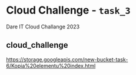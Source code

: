 # Cloud Challenge - `task_3`

Dare IT Cloud Challange 2023

## cloud_challenge
https://storage.googleapis.com/new-bucket-task-6/Kopia%20elementu%20index.html
